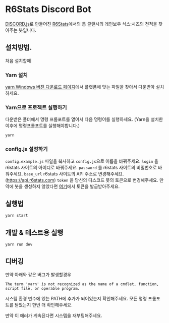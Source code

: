 # R6Stats Discord Bot

[DISCORD.js](https://discord.js.org/#/)로 만들어진 [R6Stats](https://r6stats.com)에서의 톰 클랜시의 레인보우 식스:시즈의 전적을 찾아주는 봇입니다. 

## 설치방법.
처음 설치할때

### Yarn 설치
[yarn Windows 버젼 다운로드 페이지](https://yarnpkg.com/en/docs/install#windows-stable)에서 플랫폼에 맞는 파일을 찾아서 다운받아 설치하세요.

### Yarn으로 프로젝트 실행하기
다운받은 폴더에서 명령 프롬포트를 열어서 다음 명령어를 실행하세요. (Yarn을 설치한 이후에 명령프롬포트를 실행해야합니다.)
```bash
yarn
```

### config.js 설정하기
`config.example.js` 파일을 복사하고 `config.js`으로 이름을 바꿔주세요.
`login` 을 r6stats 사이트의 아이디로 바꿔주세요.
`password` 를 r6stats 사이트의 비밀번호로 바꿔주세요.
`base_url` r6stats 사이트의 API 주소로 변경해주세요. (https://api.r6stats.com)
`token` 을 당신의 디스코드 봇의 토큰으로 변경해주세요. 만약에 봇을 생성하지 않았다면 [여기](https://discordapp.com/developers/applications/)에서 토큰을 발급받아주세요.

## 실행법

```bash
yarn start
```

## 개발 & 테스트용 실행

```bash
yarn run dev
```

## 디버깅
만약 아래와 같은 버그가 발생할경우
```
The term 'yarn' is not recognized as the name of a cmdlet, function, script file, or operable program.
```

시스템 환경 변수에 있는 PATH에 추가가 되어있는지 확인해주세요.
모든 명령 프롬포트를 닫았는지 한번 더 확인해주세요.

만약 이 에러가 계속된다면 시스템을 재부팅해주세요.
